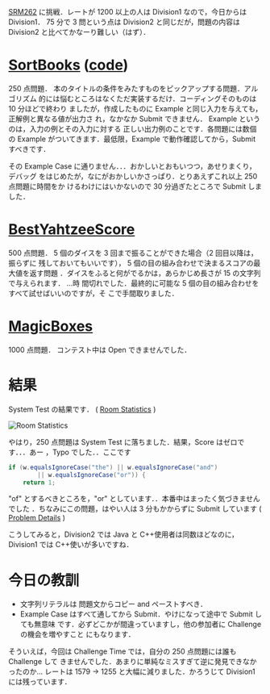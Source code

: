 <!--
date: 2005-09-10
slug: srm262
title: SRM262 - 初Division1はTypoに終わる
-->

[SRM262](http://www.topcoder.com/stat?c=round_overview&rd=7996) に挑戦．レートが
1200 以上の人は Division1 なので，今日からは Division1． 75 分で 3 問という点は
Division2 と同じだが，問題の内容は Division2 と比べてかなーり難しい（はず）．

# [SortBooks](http://www.topcoder.com/stat?c=problem_statement&pm=4557&rd=7996) ([code](http://www.topcoder.com/stat?c=problem_solution&rm=203562&rd=7996&pm=4557&cr=15632820))

250 点問題． 本のタイトルの条件をみたすものをピックアップする問題．アルゴリズム
的には悩むところはなくただ実装するだけ．コーディングそのものは 10 分ほどで終わり
ましたが，作成したものに Example と同じ入力を与えても，正解例と異なる値が出力さ
れ，なかなか Submit できません． Example というのは，入力の例とその入力に対する
正しい出力例のことです．各問題には数個の Example がついてきます．最低限，Example
で動作確認してから，Submit すべきです．

その Example Case に通りません．．．おかしいとおもいつつ，あせりまくり，デバッグ
をはじめたが，なにがおかしいかさっぱり．とりあえずこれ以上 250 点問題に時間をか
けるわけにはいかないので 30 分過ぎたところで Submit しました．

# [BestYahtzeeScore](http://www.topcoder.com/stat?c=problem_statement&pm=4797&rd=7996)

500 点問題． 5 個のダイスを 3 回まで振ることができた場合（2 回目以降は，振らずに
残しておいてもいいです）， 5 個の目の組み合わせで決まるスコアの最大値を返す問題
．ダイスをふると何がでるかは，あらかじめ長さが 15 の文字列で与えられます． ...時
間切れでした．最終的に可能な 5 個の目の組み合わせをすべて試せばいいのですが，そ
こで手間取りました．

# [MagicBoxes](http://www.topcoder.com/stat?c=problem_statement&pm=932&rd=7996)

1000 点問題． コンテスト中は Open できませんでした．

# 結果

System Test の結果です． (
[Room Statistics](http://www.topcoder.com/stat?c=coder_room_stats&cr=15632820&rd=7996&rm=203562)
)

![Room Statistics](http://static.flickr.com/9/74681248_1f161f46ab_o.png)

やはり，250 点問題は System Test に落ちました．結果，Score はゼロです．．．あー
，Typo でした．．ここです

```java
if (w.equalsIgnoreCase("the") || w.equalsIgnoreCase("and")
        || w.equalsIgnoreCase("or")) {
    return 1;
```

"of" とするべきところを，"or" としています．．本番中はまったく気づきませんでした
．ちなみにこの問題，はやい人は 3 分もかからずに Submit しています (
[Problem Details](http://www.topcoder.com/tc?module=ProblemDetail&rd=7996&pm=4557)
)

こうしてみると，Division2 では Java と C++使用者は同数ほどなのに，Division1 では
C++使いが多いですね．

# 今日の教訓

- 文字列リテラルは 問題文からコピー and ペーストすべき．
- Example Case はすべて通してから Submit．やけになって途中で Submit しても無意味
  です．必ずどこかが間違っていますし，他の参加者に Challenge の機会を増やすこと
  にもなります．

そういえば，今回は Challenge Time では，自分の 250 点問題には誰も Challenge して
きませんでした．あまりに単純なミスすぎて逆に発見できなかったのか... レートは
1579 -&gt; 1255 と大幅に減りました．かろうじて Division1 には残っています．
